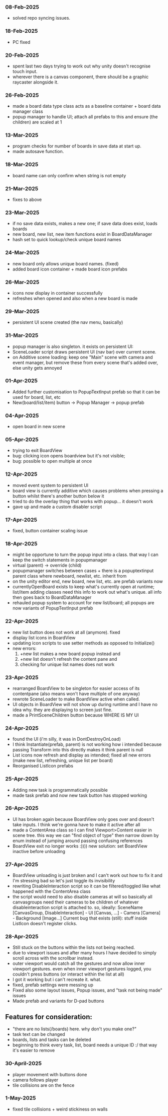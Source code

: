 
### 08-Feb-2025
- solved repo syncing issues.

### 18-Feb-2025
- PC fixed

### 20-Feb-2025
- spent last two days trying to work out why unity doesn't recognise touch input.
- wherever there is a canvas component, there should be a graphic raycaster alongside it.

### 26-Feb-2025
- made a board data type class acts as a baseline container + board data manager class
- popup manager to handle UI; attach all prefabs to this and ensure (the children) are scaled at 1

### 13-Mar-2025
- program checks for number of boards in save data at start up.
- made autosave function.

### 18-Mar-2025
- board name can only confirm when string is not empty

### 21-Mar-2025
- fixes to above

### 23-Mar-2025
- if no save data exists, makes a new one; if save data does exist, loads boards
- new board, new list, new item functions exist in BoardDataManager
- hash set to quick lookup/check unique board names

### 24-Mar-2025
- new board only allows unique board names. (fixed)
- added board icon container + made board icon prefabs

### 26-Mar-2025
- icons now display in container successfully
- refreshes when opened and also when a new board is made

### 29-Mar-2025
- persistent UI scene created (the nav menu, basically)

### 31-Mar-2025
- popup manager is also singleton. it exists on persistent UI:
- SceneLoader script draws persistent UI (nav bar) over current scene.
- on Additive scene loading: keep one "Main" scene with camera and event manager, but remove these from every scene that's added over, else unity gets annoyed

### 01-Apr-2025
- Added further customisation to PopupTextInput prefab so that it can be used for board, list, etc
- New(board/list/item) button -> Popup Manager -> popup prefab

### 04-Apr-2025
- open board in new scene

### 05-Apr-2025
- trying to exit BoardView
- bug: clicking icon opens boardview but it's not visible;
- bug: possible to open multiple at once

### 12-Apr-2025
- moved event system to persistent UI
- board view is currently additive which causes problems when pressing a button whilst there's another button below it
- tried to do the overlay thing that works with popup... it doesn't work
- gave up and made a custom disabler script

### 17-Apr-2025
- fixed, button container scaling issue

### 18-Apr-2025
- might be opportune to turn the popup input into a class. that way I can keep the switch statements in popupmanager
- virtual (parent) -> override (child)
- popupmanager switches between cases + there is a popuptextinput parent class where newboard, newlist, etc. inherit from
- on the unity editor end, new board, new list, etc. are prefab variants now
- currentlyOpenBoard exists to keep what's currently open at runtime; list/item adding classes need this info to work out what's unique. all info then goes back to BoardDataManager
- rehauled popup system to account for new list/board; all popups are now variants of PopupTextInput prefab

### 22-Apr-2025
- new list button does not work at all (anymore). fixed
- display list icons in BoardView
- updating icon scripts to use setter methods as opposed to Initialize()
- new errors:
    1. +new list makes a new board popup instead and
    2. +new list doesn't refresh the content pane and
    3. checking for unique list names does not work

### 23-Apr-2025
- rearranged BoardView to be singleton for easier access of its contentpane (also means won't have multiple of one anyway)
- rewrote SceneLoader to make BoardView active when called.
- UI objects in BoardView will not show up during runtime and I have no idea why. they are displaying to screen just fine.
- made a PrintSceneChildren button because WHERE IS MY UI

### 24-Apr-2025
- found the UI (i'm silly, it was in DontDestroyOnLoad)
- I think Instantiate(prefab, parent) is not working how i intended because passing Transform into this directly makes it think parent is null
- List icons now refresh and display as intended; fixed all new errors (make new list, refreshing, unique list per board) 
- Reorganised ListIcon prefabs

### 25-Apr-2025
- Adding new task is programmatically possible
- made task prefab and now new task button has stopped working

### 26-Apr-2025
- UI has broken again because BoardView only goes over and doesn't take inputs. I think we're gonna have to make it active after all
- made a ContentArea class so I can find Viewport>Content easier in scene tree. this way we can "find object of type" then narrow down by enum instead of jumping around passing confusing references
- BoardView exit no longer works :)))) new solution: set BoardView inactive before unloading

### 27-Apr-2025
- BoardView unloading is just broken and I can't work out how to fix it and I'm stressing bad so let's just toggle its invisibility
- rewriting DisableInteraction script so it can be filtered/toggled like what happened with the ContentArea class
- the script would need to also disable cameras at will so basically all canvasgroups need their cameras to be children of whatever disableinteraction script is attached to. so, ideally:
    SceneName [CanvasGroup, DisableInteraction]
        - UI [Canvas, ...]
        - Camera [Camera]
        - Background [Image...]
Current bug that exists (still): stuff inside ListIcon doesn't register clicks.

### 28-Apr-2025
- Still stuck on the buttons within the lists not being reached. 
- due to viewport issues and after many hours I have decided to simply scroll across with the scrollbar instead.
- outer viewport would catch all the gestures and now allow inner viewport gestures. even when inner viewport gestures logged, you couldn't press buttons (or interact within the list at all)
- I got it working but i can't recreate it. what.
- fixed, prefab settings were messing up
- Fixed also some layout issues, Popup issues, and "task not being made" issues
- Made prefab and variants for D-pad buttons

## Features for consideration:
- "there are no lists(/boards) here. why don't you make one?"
- task text can be changed
- boards, lists and tasks can be deleted
- beginning to think every task, list, board needs a unique ID :/ that way it's easier to remove

### 30-April-2025
- player movement with buttons done
- camera follows player
- tile collisions are on the fence

### 1-May-2025
- fixed tile collisions + weird stickiness on walls
